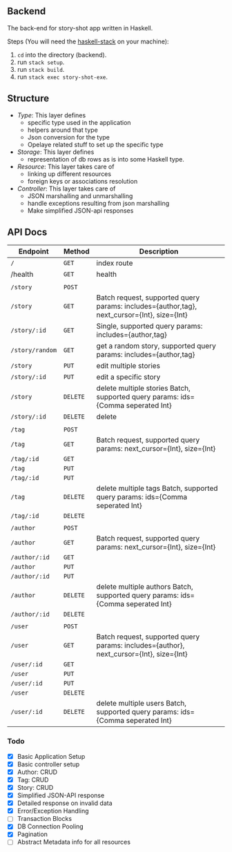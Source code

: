 Backend
--

The back-end for story-shot app written in Haskell.

Steps (You will need the [haskell-stack](https://docs.haskellstack.org/en/stable/README) on your
machine):
1. `cd` into the directory (backend).
2. run `stack setup`.
3. run `stack build`.
4. run `stack exec story-shot-exe`.


## Structure
- *Type*: This layer defines
  - specific type used in the application
  - helpers around that type
  - Json conversion for the type
  - Opelaye related stuff to set up the specific type
- *Storage*: This layer defines
  - representation of db rows as is into some Haskell type.
- *Resource*: This layer takes care of
  - linking up different resources
  - foreign keys or associations resolution
- *Controller*: This layer takes care of
  - JSON marshalling and unmarshalling
  - handle exceptions resulting from json marshalling
  - Make simplified JSON-api responses


## API Docs
| Endpoint | Method | Description |
|----------|--------|-------------|
| `/` | `GET` |  index route |
| /health | `GET`| health |
| | | |
| `/story`        | `POST`   |  |
| `/story`        | `GET`    | Batch request, supported query params: includes={author,tag}, next_cursor={Int}, size={Int} |
| `/story/:id`    | `GET`    | Single, supported query params: includes={author,tag} |
| `/story/random` | `GET`    | get a random story, supported query params: includes={author,tag}|
| `/story`        | `PUT`    | edit multiple stories |
| `/story/:id`    | `PUT`    | edit a specific story |
| `/story`        | `DELETE` | delete multiple stories Batch, supported query params: ids={Comma seperated Int} |
| `/story/:id`    | `DELETE` | delete |
| | | |
| `/tag`     | `POST`   | |
| `/tag`     | `GET`    | Batch request, supported query params: next_cursor={Int}, size={Int} |
| `/tag/:id` | `GET`    | |
| `/tag`     | `PUT`    | |
| `/tag/:id` | `PUT`    | |
| `/tag`     | `DELETE` | delete multiple tags Batch, supported query params: ids={Comma seperated Int} |
| `/tag/:id` | `DELETE` | |
| | | |
| `/author`     | `POST`   | |
| `/author`     | `GET`    | Batch request, supported query params: next_cursor={Int}, size={Int} |
| `/author/:id` | `GET`    | |
| `/author`     | `PUT`    | |
| `/author/:id` | `PUT`    | |
| `/author`     | `DELETE` |delete multiple authors Batch, supported query params: ids={Comma seperated Int} |
| `/author/:id` | `DELETE` | |
| | | |
| `/user`     | `POST`   | |
| `/user`     | `GET`    | Batch request, supported query params: includes={author}, next_cursor={Int}, size={Int} |
| `/user/:id` | `GET`    | |
| `/user`     | `PUT`    | |
| `/user/:id` | `PUT`    | |
| `/user`     | `DELETE` | |
| `/user/:id` | `DELETE` | delete multiple users Batch, supported query params: ids={Comma seperated Int} |


### Todo
- [x] Basic Application Setup
- [x] Basic controller setup
- [x] Author: CRUD
- [x] Tag: CRUD
- [x] Story: CRUD
- [x] Simplified JSON-API response
- [x] Detailed response on invalid data
- [x] Error/Exception Handling
- [ ] Transaction Blocks
- [x] DB Connection Pooling
- [x] Pagination
- [ ] Abstract Metadata info for all resources
